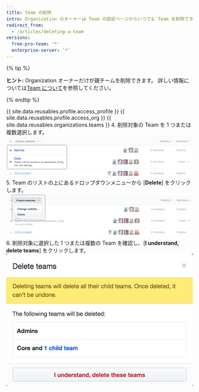 ```yaml
---
title: Team の削除
intro: Organization のオーナーは Team の設定ページからいつでも Team を削除できます。
redirect_from:
  - /articles/deleting-a-team
versions:
  free-pro-team: '*'
  enterprise-server: '*'
---
```


{% tip %}

**ヒント:** Organization オーナーだけが親チームを削除できます。 詳しい情報については[Team について](/articles/about-teams)を参照してください。

{% endtip %}

{{ site.data.reusables.profile.access_profile }}
{{ site.data.reusables.profile.access_org }}
{{ site.data.reusables.organizations.teams }}
4. 削除対象の Team を 1 つまたは複数選択します。 ![2 つの Team を選択した状態の Team リスト](/assets/images/help/teams/list-of-teams-selected.png)
5. Team のリストの上にあるドロップダウンメニューから [**Delete**] をクリックします。 ![Team の可視性を変更するオプションのあるドロップダウンメニュー](/assets/images/help/teams/team-bulk-management-options.png)
6. 削除対象に選択した 1 つまたは複数の Team を確認し、[**I understand, delete teams**] をクリックします。 ![削除対象の Team のリストと Team 削除ボタン](/assets/images/help/teams/confirm-delete-teams-bulk.png)
